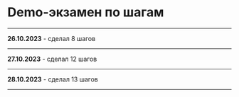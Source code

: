 # Demo-экзамен по шагам
***
**26.10.2023** - сделал 8 шагов <br>
***
**27.10.2023** - сделал 12 шагов<br>
***
**28.10.2023** - сделал 13 шагов<br>
***
